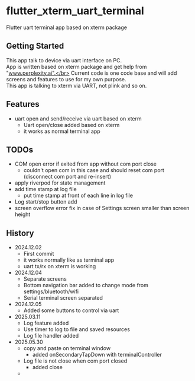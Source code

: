 # flutter_xterm_uart_terminal

Flutter uart terminal app based on xterm package

## Getting Started

This app talk to device via uart interface on PC.</br>
App is written based on xterm package and get help from "www.perplexity.ai".</br>
Current code is one code base and will add screens and features to use for my own purpose.</br>
This app is talking to xterm via UART, not plink and so on.</br>


## Features

- uart open and send/receive via uart based on xterm
  - Uart open/close added based on xterm
  - it works as normal terminal app

## TODOs

- COM open error if exited from app without com port close
  - couldn't open com in this case and should reset com port (disconnect com port and re-insert)
- apply riverpod for state management
- add time stamp at log file
  - put time stamp at front of each line in log file
- Log start/stop button add
- screen overflow error fix in case of Settings screen smaller than screen height

## History

- 2024.12.02
  - First commit
  - it works normally like as terminal app
  - uart tx/rx on xterm is working
- 2024.12.04
  - Separate screens
  - Bottom navigation bar added to change mode from settings/bluetooth/wifi
  - Serial terminal screen separated
- 2024.12.05
  - Added some buttons to control via uart
- 2025.03.11
  - Log feature added
  - Use timer to log to file and saved resources
  - Log file handler added
- 2025.05.30
  - copy and paste on terminal window
    - added onSecondaryTapDown with terminalController
  - Log file is not close when com port closed
    - added close 
  - 